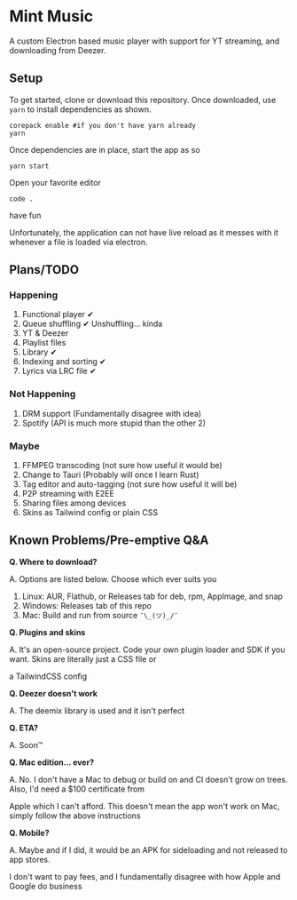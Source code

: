 # Mint Music

A custom Electron based music player with support for YT streaming, and downloading from Deezer.
## Setup
To get started, clone or download this repository. Once downloaded, use `yarn` to install dependencies as shown.
```shell
corepack enable #if you don't have yarn already
yarn
```
Once dependencies are in place, start the app as so
```shell
yarn start
```
Open your favorite editor
```shell
code .
```
have fun

Unfortunately, the application can not have live reload as it messes with it whenever a file is loaded via electron.

## Plans/TODO
### Happening
1. Functional player ✔
2. Queue shuffling ✔ Unshuffling... kinda
3. YT & Deezer
4. Playlist files
5. Library ✔
6. Indexing and sorting ✔
7. Lyrics via LRC file ✔

### Not Happening
1. DRM support (Fundamentally disagree with idea)
2. Spotify (API is much more stupid than the other 2)

### Maybe

1. FFMPEG transcoding (not sure how useful it would be)
2. Change to Tauri (Probably will once I learn Rust)
3. Tag editor and auto-tagging (not sure how useful it will be)
4. P2P streaming with E2EE
5. Sharing files among devices
6. Skins as Tailwind config or plain CSS

## Known Problems/Pre-emptive Q&A
**Q. Where to download?**

A. Options are listed below. Choose which ever suits you
1. Linux: AUR, Flathub, or Releases tab for deb, rpm, AppImage, and snap
2. Windows: Releases tab of this repo
3. Mac: Build and run from source `¯\_(ツ)_/¯`

**Q. Plugins and skins**

A. It's an open-source project. Code your own plugin loader and SDK if you want. Skins are literally just a CSS file or

a TailwindCSS config

**Q. Deezer doesn't work**

A. The deemix library is used and it isn't perfect

**Q. ETA?**

A. Soon™ 

**Q. Mac edition... ever?**

A. No. I don't have a Mac to debug or build on and CI doesn't grow on trees. Also, I'd need a $100 certificate from 

Apple which I can't afford. This doesn't mean the app won't work on Mac, simply follow the above instructions

**Q. Mobile?**

A. Maybe and if I did, it would be an APK for sideloading and not released to app stores. 

I don't want to pay fees, and I fundamentally disagree with how Apple and Google do business 